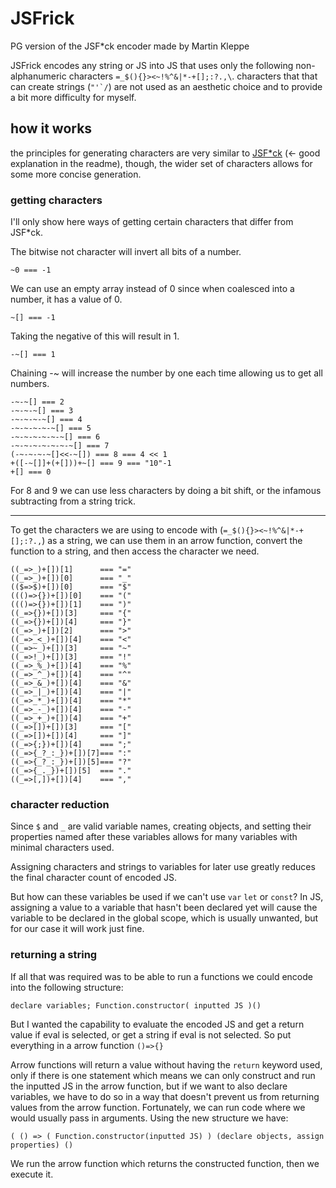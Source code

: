 # JSFrick

PG version of the JSF*ck encoder made by Martin Kleppe

JSFrick encodes any string or JS into JS that uses only the following non-alphanumeric characters `=_$(){}><~!%^&|*-+[];:?.,\`. characters that that can create strings (``"'`/``) are not used as an aesthetic choice and to provide a bit more difficulty for myself.


## how it works

the principles for generating characters are very similar to [JSF*ck](https://github.com/aemkei/jsfuck) (<- good explanation in the readme), though, the wider set of characters allows for some more concise generation.

### getting characters

I'll only show here ways of getting certain characters that differ from JSF*ck.

The bitwise not character will invert all bits of a number.

```~0 === -1```

We can use an empty array instead of 0 since when coalesced into a number, it has a value of 0.

```~[] === -1```

Taking the negative of this will result in 1.

```-~[] === 1```

Chaining -~ will increase the number by one each time allowing us to get all numbers.

```
-~-~[] === 2
-~-~-~[] === 3
-~-~-~-~[] === 4
-~-~-~-~-~[] === 5
-~-~-~-~-~-~[] === 6
-~-~-~-~-~-~-~[] === 7
(-~-~-~-~[]<<-~[]) === 8 === 4 << 1
+([-~[]]+(+[]))+~[] === 9 === "10"-1
+[] === 0
```

For 8 and 9 we can use less characters by doing a bit shift, or the infamous subtracting from a string trick.

___

To get the characters we are using to encode with (`=_$(){}><~!%^&|*-+[];:?.,`) as a string, we can use them in an arrow function, convert the function to a string, and then access the character we need. 

``` 
((_=>_)+[])[1]      === "="
((_=>_)+[])[0]      === "_"
(($=>$)+[])[0]      === "$"
((()=>{})+[])[0]    === "("
((()=>{})+[])[1]    === ")"
((_=>{})+[])[3]     === "{"
((_=>{})+[])[4]     === "}"
((_=>_)+[])[2]      === ">"
((_=>_<_)+[])[4]    === "<"
((_=>~_)+[])[3]     === "~"
((_=>!_)+[])[3]     === "!"
((_=>_%_)+[])[4]    === "%"
((_=>_^_)+[])[4]    === "^"
((_=>_&_)+[])[4]    === "&"
((_=>_|_)+[])[4]    === "|"
((_=>_*_)+[])[4]    === "*"
((_=>_-_)+[])[4]    === "-"
((_=>_+_)+[])[4]    === "+"
((_=>[])+[])[3]     === "["
((_=>[])+[])[4]     === "]"
((_=>{;})+[])[4]    === ";"
((_=>{_?_:_})+[])[7]=== ":"
((_=>{_?_:_})+[])[5]=== "?"
((_=>{_._})+[])[5]  === "."
((_=>[,])+[])[4]    === ","
```

### character reduction

Since `$` and `_` are valid variable names, creating objects, and setting their properties named after these variables allows for many variables with minimal characters used.

Assigning characters and strings to variables for later use greatly reduces the final character count of encoded JS.

But how can these variables be used if we can't use `var` `let` or `const`? In JS, assigning a value to a variable that hasn't been declared yet will cause the variable to be declared in the global scope, which is usually unwanted, but for our case it will work just fine.

### returning a string

If all that was required was to be able to run a functions we could encode into the following structure:

```
declare variables; Function.constructor( inputted JS )() 
```

But I wanted the capability to evaluate the encoded JS and get a return value if eval is selected, or get a string if eval is not selected. So put everything in a arrow function `()=>{}`


Arrow functions will return a value without having the `return` keyword used, only if there is one statement which means we can only construct and run the inputted JS in the arrow function, but if we want to also declare variables, we have to do so in a way that doesn't prevent us from returning values from the arrow function. Fortunately, we can run code where we would usually pass in arguments. Using the new structure we have:

```
( () => ( Function.constructor(inputted JS) ) (declare objects, assign properties) ()
```

We run the arrow function which returns the constructed function, then we execute it.